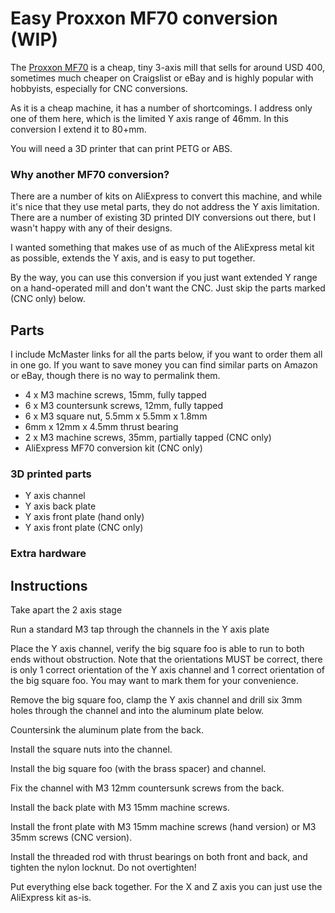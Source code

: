 # Easy Proxxon MF70 conversion (WIP)

The [Proxxon MF70](https://www.proxxon.com/us/micromot/37110.php) is a cheap, tiny 3-axis mill that sells for around USD 400, sometimes much cheaper on Craigslist or eBay and is highly popular with hobbyists, especially for CNC conversions.

As it is a cheap machine, it has a number of shortcomings. I address only one of them here, which is the limited Y axis range of 46mm. In this conversion I extend it to 80+mm.

You will need a 3D printer that can print PETG or ABS.

### Why another MF70 conversion?

There are a number of kits on AliExpress to convert this machine, and while it's nice that they use metal parts, they do not address the Y axis limitation. There are a number of existing 3D printed DIY conversions out there, but I wasn't happy with any of their designs.

I wanted something that makes use of as much of the AliExpress metal kit as possible, extends the Y axis, and is easy to put together.

By the way, you can use this conversion if you just want extended Y range on a hand-operated mill and don't want the CNC. Just skip the parts marked (CNC only) below.

## Parts

I include McMaster links for all the parts below, if you want to order them all in one go. If you want to save money you can find similar parts on Amazon or eBay, though there is no way to permalink them.

* 4 x M3 machine screws, 15mm, fully tapped
* 6 x M3 countersunk screws, 12mm, fully tapped
* 6 x M3 square nut, 5.5mm x 5.5mm x 1.8mm
* 6mm x 12mm x 4.5mm thrust bearing
* 2 x M3 machine screws, 35mm, partially tapped (CNC only)
* AliExpress MF70 conversion kit (CNC only)

### 3D printed parts

* Y axis channel
* Y axis back plate
* Y axis front plate (hand only)
* Y axis front plate (CNC only)

### Extra hardware

## Instructions

Take apart the 2 axis stage

Run a standard M3 tap through the channels in the Y axis plate

Place the Y axis channel, verify the big square foo is able to run to both ends without obstruction. Note that the orientations MUST be correct, there is only 1 correct orientation of the Y axis channel and 1 correct orientation of  the big square foo. You may want to mark them for your convenience.

Remove the big square foo, clamp the Y axis channel and drill six 3mm holes through the channel and into the aluminum plate below.

Countersink the aluminum plate from the back.

Install the square nuts into the channel.

Install the big square foo (with the brass spacer) and channel.

Fix the channel with M3 12mm countersunk screws from the back.

Install the back plate with M3 15mm machine screws.

Install the front plate with M3 15mm machine screws (hand version) or M3 35mm screws (CNC version).

Install the threaded rod with thrust bearings on both front and back, and tighten the nylon locknut. Do not overtighten!

Put everything else back together. For the X and Z axis you can just use the AliExpress kit as-is.
